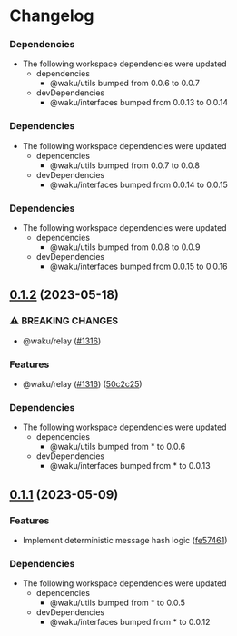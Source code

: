 # Changelog

### Dependencies

* The following workspace dependencies were updated
  * dependencies
    * @waku/utils bumped from 0.0.6 to 0.0.7
  * devDependencies
    * @waku/interfaces bumped from 0.0.13 to 0.0.14

### Dependencies

* The following workspace dependencies were updated
  * dependencies
    * @waku/utils bumped from 0.0.7 to 0.0.8
  * devDependencies
    * @waku/interfaces bumped from 0.0.14 to 0.0.15

### Dependencies

* The following workspace dependencies were updated
  * dependencies
    * @waku/utils bumped from 0.0.8 to 0.0.9
  * devDependencies
    * @waku/interfaces bumped from 0.0.15 to 0.0.16

## [0.1.2](https://github.com/waku-org/js-waku/compare/message-hash-v0.1.1...message-hash-v0.1.2) (2023-05-18)


### ⚠ BREAKING CHANGES

* @waku/relay ([#1316](https://github.com/waku-org/js-waku/issues/1316))

### Features

* @waku/relay ([#1316](https://github.com/waku-org/js-waku/issues/1316)) ([50c2c25](https://github.com/waku-org/js-waku/commit/50c2c2540f3c5ff78d93f3fea646da0eee246e17))


### Dependencies

* The following workspace dependencies were updated
  * dependencies
    * @waku/utils bumped from * to 0.0.6
  * devDependencies
    * @waku/interfaces bumped from * to 0.0.13

## [0.1.1](https://github.com/waku-org/js-waku/compare/message-hash-v0.1.0...message-hash-v0.1.1) (2023-05-09)


### Features

* Implement deterministic message hash logic ([fe57461](https://github.com/waku-org/js-waku/commit/fe574613290875d1c142aa51c18641346208401d))


### Dependencies

* The following workspace dependencies were updated
  * dependencies
    * @waku/utils bumped from * to 0.0.5
  * devDependencies
    * @waku/interfaces bumped from * to 0.0.12
